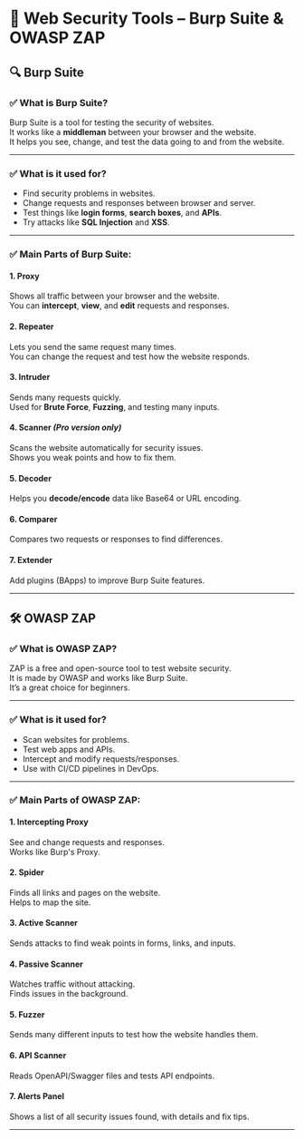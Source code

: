 # 🔐 Web Security Tools – Burp Suite & OWASP ZAP

## 🔍 Burp Suite

### ✅ What is Burp Suite?
Burp Suite is a tool for testing the security of websites.  
It works like a **middleman** between your browser and the website.  
It helps you see, change, and test the data going to and from the website.

---

### ✅ What is it used for?
- Find security problems in websites.  
- Change requests and responses between browser and server.  
- Test things like **login forms**, **search boxes**, and **APIs**.  
- Try attacks like **SQL Injection** and **XSS**.

---

### ✅ Main Parts of Burp Suite:

#### 1. **Proxy**
Shows all traffic between your browser and the website.  
You can **intercept**, **view**, and **edit** requests and responses.

#### 2. **Repeater**
Lets you send the same request many times.  
You can change the request and test how the website responds.

#### 3. **Intruder**
Sends many requests quickly.  
Used for **Brute Force**, **Fuzzing**, and testing many inputs.

#### 4. **Scanner** *(Pro version only)*
Scans the website automatically for security issues.  
Shows you weak points and how to fix them.

#### 5. **Decoder**
Helps you **decode/encode** data like Base64 or URL encoding.

#### 6. **Comparer**
Compares two requests or responses to find differences.

#### 7. **Extender**
Add plugins (BApps) to improve Burp Suite features.

---

## 🛠️ OWASP ZAP

### ✅ What is OWASP ZAP?
ZAP is a free and open-source tool to test website security.  
It is made by OWASP and works like Burp Suite.  
It’s a great choice for beginners.

---

### ✅ What is it used for?
- Scan websites for problems.  
- Test web apps and APIs.  
- Intercept and modify requests/responses.  
- Use with CI/CD pipelines in DevOps.

---

### ✅ Main Parts of OWASP ZAP:

#### 1. **Intercepting Proxy**
See and change requests and responses.  
Works like Burp's Proxy.

#### 2. **Spider**
Finds all links and pages on the website.  
Helps to map the site.

#### 3. **Active Scanner**
Sends attacks to find weak points in forms, links, and inputs.

#### 4. **Passive Scanner**
Watches traffic without attacking.  
Finds issues in the background.

#### 5. **Fuzzer**
Sends many different inputs to test how the website handles them.

#### 6. **API Scanner**
Reads OpenAPI/Swagger files and tests API endpoints.

#### 7. **Alerts Panel**
Shows a list of all security issues found, with details and fix tips.

---

